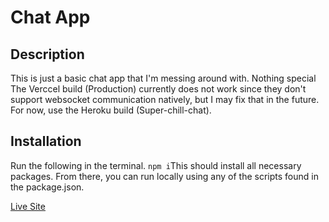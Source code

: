 # Chat App

## Description
This is just a basic chat app that I'm messing around with. Nothing special The Verccel build (Production) currently does not work since they don't support websocket communication natively, but I may fix that in the future. For now, use the Heroku build (Super-chill-chat).

## Installation 
Run the following in the terminal.  ```npm i```This should install all necessary packages. From there, you can run locally using any of the scripts found in the package.json.  

[Live Site](https://chill-chat.onrender.com)
